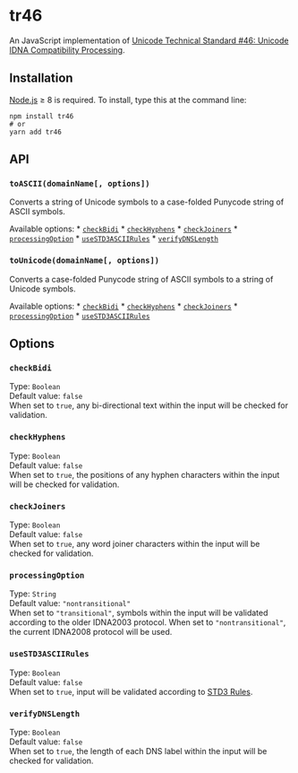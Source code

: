 tr46
====

An JavaScript implementation of [Unicode Technical Standard \#46: Unicode IDNA Compatibility Processing](https://unicode.org/reports/tr46/).

Installation
------------

[Node.js](http://nodejs.org) ≥ 8 is required. To install, type this at the command line:

    npm install tr46
    # or
    yarn add tr46

API
---

### `toASCII(domainName[, options])`

Converts a string of Unicode symbols to a case-folded Punycode string of ASCII symbols.

Available options: \* [`checkBidi`](#checkBidi) \* [`checkHyphens`](#checkHyphens) \* [`checkJoiners`](#checkJoiners) \* [`processingOption`](#processingOption) \* [`useSTD3ASCIIRules`](#useSTD3ASCIIRules) \* [`verifyDNSLength`](#verifyDNSLength)

### `toUnicode(domainName[, options])`

Converts a case-folded Punycode string of ASCII symbols to a string of Unicode symbols.

Available options: \* [`checkBidi`](#checkBidi) \* [`checkHyphens`](#checkHyphens) \* [`checkJoiners`](#checkJoiners) \* [`processingOption`](#processingOption) \* [`useSTD3ASCIIRules`](#useSTD3ASCIIRules)

Options
-------

### `checkBidi`

Type: `Boolean`  
Default value: `false`  
When set to `true`, any bi-directional text within the input will be checked for validation.

### `checkHyphens`

Type: `Boolean`  
Default value: `false`  
When set to `true`, the positions of any hyphen characters within the input will be checked for validation.

### `checkJoiners`

Type: `Boolean`  
Default value: `false`  
When set to `true`, any word joiner characters within the input will be checked for validation.

### `processingOption`

Type: `String`  
Default value: `"nontransitional"`  
When set to `"transitional"`, symbols within the input will be validated according to the older IDNA2003 protocol. When set to `"nontransitional"`, the current IDNA2008 protocol will be used.

### `useSTD3ASCIIRules`

Type: `Boolean`  
Default value: `false`  
When set to `true`, input will be validated according to [STD3 Rules](http://unicode.org/reports/tr46/#STD3_Rules).

### `verifyDNSLength`

Type: `Boolean`  
Default value: `false`  
When set to `true`, the length of each DNS label within the input will be checked for validation.
